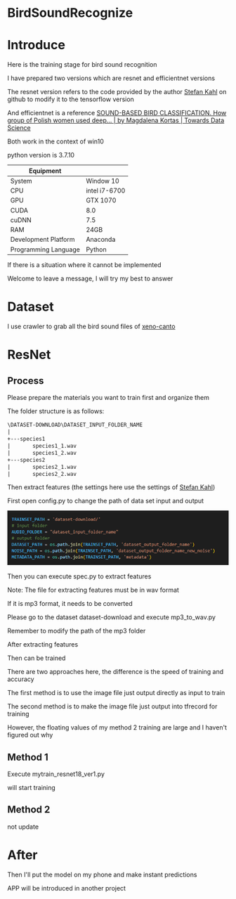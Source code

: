 # BirdSoundRecognize
# Introduce

Here is the training stage for bird sound recognition

I have prepared two versions which are resnet and efficientnet versions

The resnet version refers to the code provided by the author [Stefan Kahl]([http://medien.informatik.tu-chemnitz.de/skahl/about/](http://medien.informatik.tu-chemnitz.de/skahl/about/)) on github to modify it to the tensorflow version

And efficientnet is a reference [SOUND-BASED BIRD CLASSIFICATION. How group of Polish women used deep… | by Magdalena Kortas | Towards Data Science](https://towardsdatascience.com/sound-based-bird-classification-965d0ecacb2b)

Both work in the context of win10

python version is 3.7.10

| Equipment             |           |
|-----------------------|-----------|
| System                | Window 10 |
| CPU                   | intel i7-6700   |
| GPU                   | GTX 1070  |
| CUDA                  | 8.0       |
| cuDNN                 | 7.5       |
| RAM                   | 24GB      |
| Development Platform  | Anaconda  |
| Programming Language  | Python    |



If there is a situation where it cannot be implemented

Welcome to leave a message, I will try my best to answer

# Dataset

I use crawler to grab all the bird sound files of [xeno-canto](https://xeno-canto.org/)

# ResNet

## Process

Please prepare the materials you want to train first and organize them

The folder structure is as follows:

```livescript
\DATASET-DOWNLOAD\DATASET_INPUT_FOLDER_NAME
|
+---species1
|       species1_1.wav
|       species1_2.wav     
+---species2
|       species2_1.wav
|       species2_2.wav
```


Then extract features (the settings here use the settings of [Stefan Kahl](https://github.com/kahst/BirdCLEF-Baseline))

First open config.py to change the path of data set input and output

![alt text](image/config%20folder%20path.PNG "dataset_path")

Then you can execute spec.py to extract features

Note: The file for extracting features must be in wav format

If it is mp3 format, it needs to be converted

Please go to the dataset dataset-download and execute mp3_to_wav.py

Remember to modify the path of the mp3 folder

After extracting features

Then can be trained

There are two approaches here, the difference is the speed of training and accuracy

The first method is to use the image file just output directly as input to train

The second method is to make the image file just output into tfrecord for training

However, the floating values of my method 2 training are large and I haven't figured out why


## Method 1
Execute mytrain_resnet18_ver1.py

will start training

## Method 2

not update

# After

Then I'll put the model on my phone and make instant predictions

APP will be introduced in another project